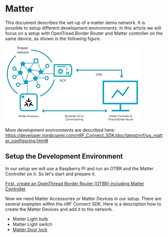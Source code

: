 # Matter

This document describes the set-up of a matter demo network. It is possible to setup different development environments. In this article we will focus on a setup with OpenTread Border Router and Matter controller on the same device, as shown in the following figure. 

![](img/OTBR_and_Matter_Controller_on_same_device.JPG)

More development environments are described here:
https://developer.nordicsemi.com/nRF_Connect_SDK/doc/latest/nrf/ug_matter_configuring.html#

## Setup the Development Environment

In our setup we will use a Raspberry PI and run an OTBR and the Matter Controller on it. So let's start and prepare it. 

[First, create an OpenThread Border Router (OTBR) including Matter Controller](doc/Create_an_OpenThread_Border_Router.md)

Now we need Matter Accessories or Matter Devices in our setup. There are several examples within the nRF Connect SDK. Here is a description how to create the Matter Devices and add it to the network. 

- Matter Light bulb
- Matter Light switch
- [Matter Door lock](Matter_Device_Door_Lock.md)
